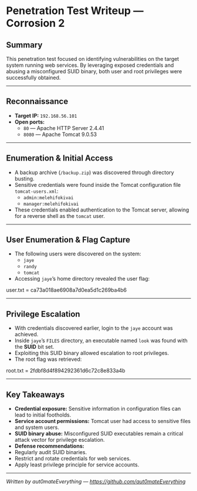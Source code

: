 # Penetration Test Writeup — Corrosion 2

## Summary

This penetration test focused on identifying vulnerabilities on the target system running web services. By leveraging exposed credentials and abusing a misconfigured SUID binary, both user and root privileges were successfully obtained.

---

## Reconnaissance

- **Target IP:** `192.168.56.101`
- **Open ports:**
  - `80` — Apache HTTP Server 2.4.41
  - `8080` — Apache Tomcat 9.0.53

---

## Enumeration & Initial Access

- A backup archive (`/backup.zip`) was discovered through directory busting.
- Sensitive credentials were found inside the Tomcat configuration file `tomcat-users.xml`:
  - `admin:melehifokivai`
  - `manager:melehifokivai`
- These credentials enabled authentication to the Tomcat server, allowing for a reverse shell as the `tomcat` user.

---

## User Enumeration & Flag Capture

- The following users were discovered on the system:
  - `jaye`
  - `randy`
  - `tomcat`
- Accessing `jaye`’s home directory revealed the user flag:

user.txt = ca73a018ae6908a7d0ea5d1c269ba4b6

---

## Privilege Escalation

- With credentials discovered earlier, login to the `jaye` account was achieved.
- Inside `jaye`’s `FILES` directory, an executable named `look` was found with the **SUID** bit set.
- Exploiting this SUID binary allowed escalation to root privileges.
- The root flag was retrieved:

root.txt = 2fdbf8d4f894292361d6c72c8e833a4b

---

## Key Takeaways

- **Credential exposure:** Sensitive information in configuration files can lead to initial footholds.
- **Service account permissions:** Tomcat user had access to sensitive files and system users.
- **SUID binary abuse:** Misconfigured SUID executables remain a critical attack vector for privilege escalation.
- **Defense recommendations:**
- Regularly audit SUID binaries.
- Restrict and rotate credentials for web services.
- Apply least privilege principle for service accounts.

---

*Written by aut0mateEverything — https://github.com/aut0mateEverything*  

